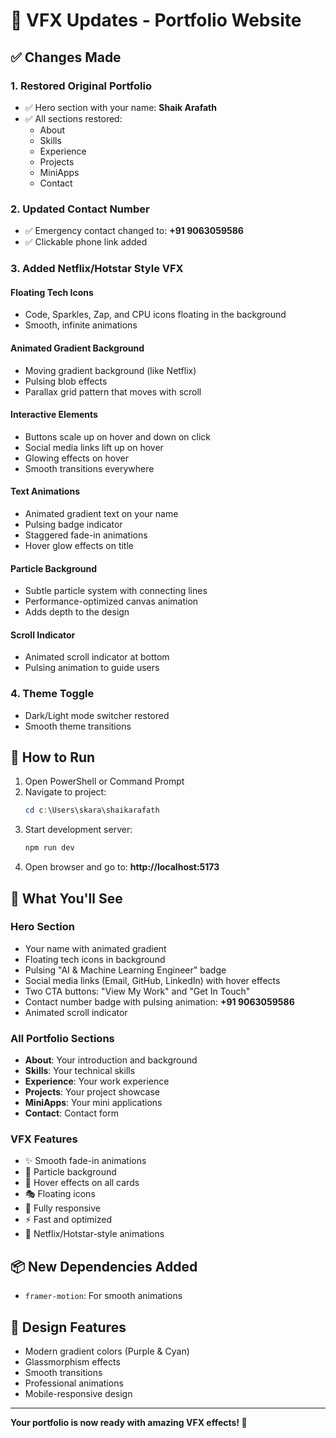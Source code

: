 # 🎨 VFX Updates - Portfolio Website

## ✅ Changes Made

### 1. **Restored Original Portfolio**
- ✅ Hero section with your name: **Shaik Arafath**
- ✅ All sections restored:
  - About
  - Skills
  - Experience
  - Projects
  - MiniApps
  - Contact

### 2. **Updated Contact Number**
- ✅ Emergency contact changed to: **+91 9063059586**
- ✅ Clickable phone link added

### 3. **Added Netflix/Hotstar Style VFX**

#### **Floating Tech Icons**
- Code, Sparkles, Zap, and CPU icons floating in the background
- Smooth, infinite animations

#### **Animated Gradient Background**
- Moving gradient background (like Netflix)
- Pulsing blob effects
- Parallax grid pattern that moves with scroll

#### **Interactive Elements**
- Buttons scale up on hover and down on click
- Social media links lift up on hover
- Glowing effects on hover
- Smooth transitions everywhere

#### **Text Animations**
- Animated gradient text on your name
- Pulsing badge indicator
- Staggered fade-in animations
- Hover glow effects on title

#### **Particle Background**
- Subtle particle system with connecting lines
- Performance-optimized canvas animation
- Adds depth to the design

#### **Scroll Indicator**
- Animated scroll indicator at bottom
- Pulsing animation to guide users

### 4. **Theme Toggle**
- Dark/Light mode switcher restored
- Smooth theme transitions

## 🚀 How to Run

1. Open PowerShell or Command Prompt
2. Navigate to project:
   ```powershell
   cd c:\Users\skara\shaikarafath
   ```
3. Start development server:
   ```powershell
   npm run dev
   ```
4. Open browser and go to: **http://localhost:5173**

## 🎯 What You'll See

### Hero Section
- Your name with animated gradient
- Floating tech icons in background
- Pulsing "AI & Machine Learning Engineer" badge
- Social media links (Email, GitHub, LinkedIn) with hover effects
- Two CTA buttons: "View My Work" and "Get In Touch"
- Contact number badge with pulsing animation: **+91 9063059586**
- Animated scroll indicator

### All Portfolio Sections
- **About**: Your introduction and background
- **Skills**: Your technical skills
- **Experience**: Your work experience
- **Projects**: Your project showcase
- **MiniApps**: Your mini applications
- **Contact**: Contact form

### VFX Features
- ✨ Smooth fade-in animations
- 🌟 Particle background
- 💫 Hover effects on all cards
- 🎭 Floating icons
- 📱 Fully responsive
- ⚡ Fast and optimized
- 🎨 Netflix/Hotstar-style animations

## 📦 New Dependencies Added
- `framer-motion`: For smooth animations

## 🎨 Design Features
- Modern gradient colors (Purple & Cyan)
- Glassmorphism effects
- Smooth transitions
- Professional animations
- Mobile-responsive design

---

**Your portfolio is now ready with amazing VFX effects! 🚀**
